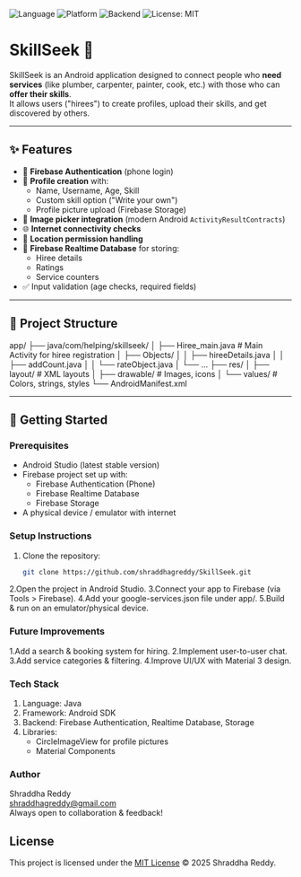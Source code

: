 ![Language](https://img.shields.io/badge/Java-ED8B00?style=for-the-badge&logo=java&logoColor=white)
![Platform](https://img.shields.io/badge/Android-3DDC84?style=for-the-badge&logo=android&logoColor=white)
![Backend](https://img.shields.io/badge/Firebase-FFCA28?style=for-the-badge&logo=firebase&logoColor=black)
![License: MIT](https://img.shields.io/badge/License-MIT-green.svg)


# SkillSeek 📱

SkillSeek is an Android application designed to connect people who **need services** (like plumber, carpenter, painter, cook, etc.) with those who can **offer their skills**.  
It allows users ("hirees") to create profiles, upload their skills, and get discovered by others.  

---

## ✨ Features

- 🔑 **Firebase Authentication** (phone login)
- 👤 **Profile creation** with:
  - Name, Username, Age, Skill
  - Custom skill option ("Write your own")
  - Profile picture upload (Firebase Storage)
- 📸 **Image picker integration** (modern Android `ActivityResultContracts`)
- 🌐 **Internet connectivity checks**
- 📍 **Location permission handling**
- 💾 **Firebase Realtime Database** for storing:
  - Hiree details  
  - Ratings  
  - Service counters
- ✅ Input validation (age checks, required fields)

---

## 📂 Project Structure

app/
├── java/com/helping/skillseek/
│ ├── Hiree_main.java # Main Activity for hiree registration
│ ├── Objects/
│ │ ├── hireeDetails.java
│ │ ├── addCount.java
│ │ └── rateObject.java
│ └── ...
├── res/
│ ├── layout/ # XML layouts
│ ├── drawable/ # Images, icons
│ └── values/ # Colors, strings, styles
└── AndroidManifest.xml


---

## 🚀 Getting Started

### Prerequisites
- Android Studio (latest stable version)
- Firebase project set up with:
  - Firebase Authentication (Phone)
  - Firebase Realtime Database
  - Firebase Storage
- A physical device / emulator with internet

### Setup Instructions
1. Clone the repository:
   ```bash
   git clone https://github.com/shraddhagreddy/SkillSeek.git
   
2.Open the project in Android Studio.
3.Connect your app to Firebase (via Tools > Firebase).
4.Add your google-services.json file under app/.
5.Build & run on an emulator/physical device.


### Future Improvements
1.Add a search & booking system for hiring.
2.Implement user-to-user chat.
3.Add service categories & filtering.
4.Improve UI/UX with Material 3 design.


### Tech Stack
1. Language: Java
2. Framework: Android SDK
3. Backend: Firebase Authentication, Realtime Database, Storage
4. Libraries:
   - CircleImageView for profile pictures
   - Material Components

### Author
Shraddha Reddy  
 [shraddhagreddy@gmail.com](mailto:shraddhagreddy@gmail.com)  
 Always open to collaboration & feedback!



## License
This project is licensed under the [MIT License](LICENSE) © 2025 Shraddha Reddy.

